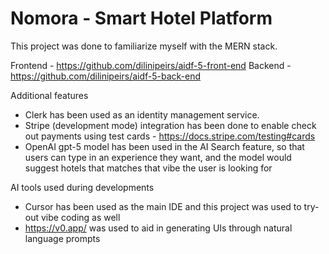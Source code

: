 # Nomora - Smart Hotel Platform

This project was done to familiarize myself with the MERN stack.

Frontend - https://github.com/dilinipeirs/aidf-5-front-end
Backend - https://github.com/dilinipeirs/aidf-5-back-end

Additional features
- Clerk has been used as an identity management service.
- Stripe (development mode) integration has been done to enable check out payments using test cards - https://docs.stripe.com/testing#cards
- OpenAI gpt-5 model has been used in the AI Search feature, so that users can type in an experience they want, and the model would suggest hotels that matches that vibe the user is looking for

AI tools used during developments
- Cursor has been used as the main IDE and this project was used to try-out vibe coding as well
- https://v0.app/ was used to aid in generating UIs through natural language prompts

